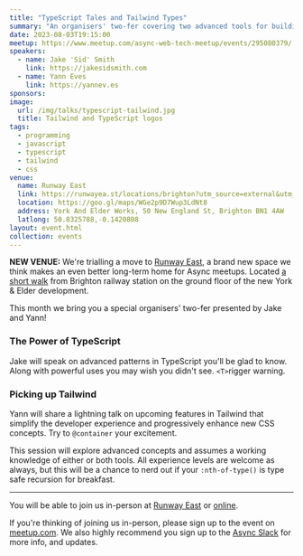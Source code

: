 ```yaml
---
title: "TypeScript Tales and Tailwind Types"
summary: "An organisers' two-fer covering two advanced tools for building the web"
date: 2023-08-03T19:15:00
meetup: https://www.meetup.com/async-web-tech-meetup/events/295080379/
speakers:
  - name: Jake 'Sid' Smith
    link: https://jakesidsmith.com
  - name: Yann Eves
    link: https://yannev.es
sponsors:
image:
  url: /img/talks/typescript-tailwind.jpg
  title: Tailwind and TypeScript logos
tags:
  - programming
  - javascript
  - typescript
  - tailwind
  - css
venue:
  name: Runway East
  link: https://runwayea.st/locations/brighton?utm_source=external&utm_medium=event&utm_campaign=sponsorship
  location: https://goo.gl/maps/WGe2p9D7Wup3LdNt8
  address: York And Elder Works, 50 New England St, Brighton BN1 4AW
  latlong: 50.8325788,-0.1420808
layout: event.html
collection: events
---
```


**NEW VENUE:** We're trialling a move to [Runway East](https://runwayea.st/locations/brighton?utm_source=external&utm_medium=event&utm_campaign=sponsorship), a brand new space we think makes an even better long-term home for Async meetups. Located [a short walk](https://goo.gl/maps/oKjqEjpyzC1sLKLp7) from Brighton railway station on the ground floor of the new York & Elder development.

This month we bring you a special organisers' two-fer presented by Jake and Yann!

### The Power of TypeScript

Jake will speak on advanced patterns in TypeScript you'll be glad to know. Along with powerful uses you may wish you didn't see. `<T>`rigger warning.

### Picking up Tailwind

Yann will share a lightning talk on upcoming features in Tailwind that simplify the developer experience and progressively enhance new CSS concepts. Try to `@container` your excitement.

This session will explore advanced concepts and assumes a working knowledge of either or both tools. All experience levels are welcome as always, but this will be a chance to nerd out if your `:nth-of-type()` is type safe recursion for breakfast.

---

You will be able to join us in-person at [Runway East](https://runwayea.st/locations/brighton?utm_source=external&utm_medium=event&utm_campaign=sponsorship) or [online](https://www.youtube.com/watch?v=---).

If you're thinking of joining us in-person, please sign up to the event on [meetup.com](https://www.meetup.com/async-web-tech-meetup/events/295080379/). We also highly recommend you sign up to the [Async Slack](https://join.slack.com/t/asyncjs/shared_invite/zt-1aguxx86q-XjF_yWcFoJ8fyYYzoqgDaQ) for more info, and updates.
